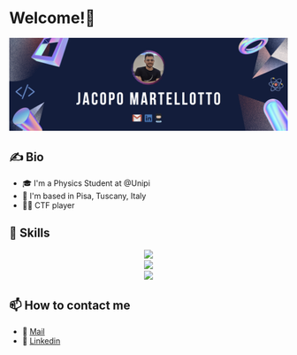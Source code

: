 # Welcome!👋

![Jacopo Martellotto Banner](./banner.png)

## ✍️ Bio
- 🎓 I'm a Physics Student at @Unipi
- 📌 I'm based in Pisa, Tuscany, Italy        
- 👨‍💻 CTF player

## 🎯 Skills
<p align="center">
  <a>
      <img src="https://skillicons.dev/icons?i=py,cpp,fortran,latex,md,tensorflow,linux,arduino"/> 
    <br>
      <img src="https://skillicons.dev/icons?i=docker,mysql,html,css,ps"/> 
    <br>
      <img src="https://skillicons.dev/icons?i=vscode,emacs,visualstudio"/>
  </a>
</p>

## 📫 How to contact me
- 📧 [Mail](mailto:j.martellotto@studenti.unipi.it) 
- 💼 [Linkedin](https://www.linkedin.com/in/jacopo-martellotto-baa89a258/)
